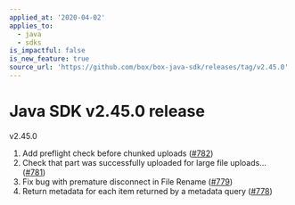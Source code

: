 ```yaml
---
applied_at: '2020-04-02'
applies_to:
  - java
  - sdks
is_impactful: false
is_new_feature: true
source_url: 'https://github.com/box/box-java-sdk/releases/tag/v2.45.0'
---
```


# Java SDK v2.45.0 release

v2.45.0
1. Add preflight check before chunked uploads ([#782](https://github.com/box/box-java-sdk/pull/782))
2. Check that part was successfully uploaded for large file uploads… ([#781](https://github.com/box/box-java-sdk/pull/781))
3. Fix bug with premature disconnect in File Rename ([#779](https://github.com/box/box-java-sdk/pull/779))
4. Return metadata for each item returned by a metadata query ([#778](https://github.com/box/box-java-sdk/pull/778))
